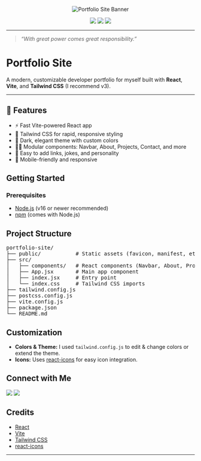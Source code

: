 <p align="center">
  <img src="https://readme-logos.vercel.app/api?name=Portfolio%20Site&color=blue&background=darkred" alt="Portfolio Site Banner" />
</p>

<p align="center">
  <img src="https://img.shields.io/badge/React-20232A?style=for-the-badge&logo=react&logoColor=61DAFB" />
  <img src="https://img.shields.io/badge/Vite-646CFF?style=for-the-badge&logo=vite&logoColor=white" />
  <img src="https://img.shields.io/badge/Tailwind-06B6D4?style=for-the-badge&logo=tailwindcss&logoColor=white" />
</p>

<hr>

<blockquote>
  <em>“With great power comes great responsibility.”</em>
</blockquote>

<h1>Portfolio Site</h1>

<p>
  A modern, customizable developer portfolio for myself built with <strong>React</strong>, <strong>Vite</strong>, and <strong>Tailwind CSS</strong> (I recommend v3).
</p>

<hr>
<h2>🚀 Features</h2>
<ul>
  <li>⚡ Fast Vite-powered React app</li>
  <li>🎨 Tailwind CSS for rapid, responsive styling</li>
  <li>🌙 Dark, elegant theme with custom colors</li>
  <li>🧑‍💻 Modular components: Navbar, About, Projects, Contact, and more</li>
  <li>🔗 Easy to add links, jokes, and personality</li>
  <li>📱 Mobile-friendly and responsive</li>
</ul>

<h2>Getting Started</h2>
<h3>Prerequisites</h3>
<ul>
  <li><a href="https://nodejs.org/">Node.js</a> (v16 or newer recommended)</li>
  <li><a href="https://www.npmjs.com/">npm</a> (comes with Node.js)</li>
</ul>

<h2>Project Structure</h2>
<pre>
portfolio-site/
├── public/           # Static assets (favicon, manifest, etc.)
├── src/
│   ├── components/   # React components (Navbar, About, Projects, etc.)
│   ├── App.jsx       # Main app component
│   ├── index.jsx     # Entry point
│   └── index.css     # Tailwind CSS imports
├── tailwind.config.js
├── postcss.config.js
├── vite.config.js
├── package.json
└── README.md
</pre>

<h2>Customization</h2>
<ul>
  <li><strong>Colors &amp; Theme:</strong> I used <code>tailwind.config.js</code> to edit & change colors or extend the theme.</li>
  <li><strong>Icons:</strong> Uses <a href="https://react-icons.github.io/react-icons/">react-icons</a> for easy icon integration.</li>
</ul>

<h2>Connect with Me</h2>
<p>
  <a href="https://github.com/ii2Chris"><img src="https://img.shields.io/badge/GitHub-ii2Chris-181717?style=flat&logo=github" /></a>
  <a href="ChrisBudhram03@outlook.com"><img src="https://img.shields.io/badge/Email-Contact-blue?style=flat&logo=gmail" /></a>
</p>

<h2>Credits</h2>
<ul>
  <li><a href="https://react.dev/">React</a></li>
  <li><a href="https://vitejs.dev/">Vite</a></li>
  <li><a href="https://tailwindcss.com/">Tailwind CSS</a></li>
  <li><a href="https://react-icons.github.io/react-icons/">react-icons</a></li>
</ul>

<hr>
